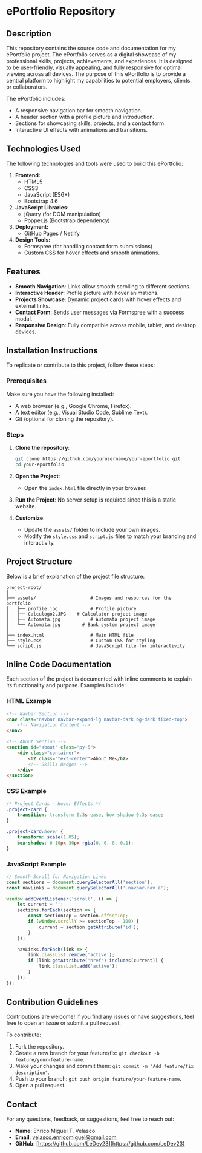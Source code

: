 # ePortfolio Repository

## Description
This repository contains the source code and documentation for my ePortfolio project. The ePortfolio serves as a digital showcase of my professional skills, projects, achievements, and experiences. It is designed to be user-friendly, visually appealing, and fully responsive for optimal viewing across all devices. The purpose of this ePortfolio is to provide a central platform to highlight my capabilities to potential employers, clients, or collaborators.

The ePortfolio includes:
- A responsive navigation bar for smooth navigation.
- A header section with a profile picture and introduction.
- Sections for showcasing skills, projects, and a contact form.
- Interactive UI effects with animations and transitions.

## Technologies Used
The following technologies and tools were used to build this ePortfolio:

1. **Frontend:**
   - HTML5
   - CSS3
   - JavaScript (ES6+)
   - Bootstrap 4.6
2. **JavaScript Libraries:**
   - jQuery (for DOM manipulation)
   - Popper.js (Bootstrap dependency)
3. **Deployment:**
   - GitHub Pages / Netlify
4. **Design Tools:**
   - Formspree (for handling contact form submissions)
   - Custom CSS for hover effects and smooth animations.

## Features
- **Smooth Navigation**: Links allow smooth scrolling to different sections.
- **Interactive Header**: Profile picture with hover animations.
- **Projects Showcase**: Dynamic project cards with hover effects and external links.
- **Contact Form**: Sends user messages via Formspree with a success modal.
- **Responsive Design**: Fully compatible across mobile, tablet, and desktop devices.

## Installation Instructions
To replicate or contribute to this project, follow these steps:

### Prerequisites
Make sure you have the following installed:
- A web browser (e.g., Google Chrome, Firefox).
- A text editor (e.g., Visual Studio Code, Sublime Text).
- Git (optional for cloning the repository).

### Steps
1. **Clone the repository**:
   ```bash
   git clone https://github.com/yourusername/your-eportfolio.git
   cd your-eportfolio
   ```

2. **Open the Project**:
   - Open the `index.html` file directly in your browser.

3. **Run the Project**:
   No server setup is required since this is a static website.

4. **Customize**:
   - Update the `assets/` folder to include your own images.
   - Modify the `style.css` and `script.js` files to match your branding and interactivity.

## Project Structure
Below is a brief explanation of the project file structure:

```
project-root/
│
├── assets/                    # Images and resources for the portfolio
│   ├── profile.jpg            # Profile picture
│   ├── Calculogo2.JPG    # Calculator project image
│   ├── Automata.jpg           # Automata project image
│   └── Automata.jpg        # Bank system project image
│
├── index.html                 # Main HTML file
├── style.css                  # Custom CSS for styling
└── script.js                  # JavaScript file for interactivity
```

## Inline Code Documentation
Each section of the project is documented with inline comments to explain its functionality and purpose. Examples include:

### HTML Example
```html
<!-- Navbar Section -->
<nav class="navbar navbar-expand-lg navbar-dark bg-dark fixed-top">
    <!-- Navigation Content -->
</nav>

<!-- About Section -->
<section id="about" class="py-5">
    <div class="container">
        <h2 class="text-center">About Me</h2>
        <!-- Skills Badges -->
    </div>
</section>
```

### CSS Example
```css
/* Project Cards - Hover Effects */
.project-card {
    transition: transform 0.3s ease, box-shadow 0.3s ease;
}

.project-card:hover {
    transform: scale(1.05);
    box-shadow: 0 10px 30px rgba(0, 0, 0, 0.1);
}
```

### JavaScript Example
```javascript
// Smooth Scroll for Navigation Links
const sections = document.querySelectorAll('section');
const navLinks = document.querySelectorAll('.navbar-nav a');

window.addEventListener('scroll', () => {
    let current = '';
    sections.forEach(section => {
        const sectionTop = section.offsetTop;
        if (window.scrollY >= sectionTop - 100) {
            current = section.getAttribute('id');
        }
    });

    navLinks.forEach(link => {
        link.classList.remove('active');
        if (link.getAttribute('href').includes(current)) {
            link.classList.add('active');
        }
    });
});
```

## Contribution Guidelines
Contributions are welcome! If you find any issues or have suggestions, feel free to open an issue or submit a pull request.

To contribute:
1. Fork the repository.
2. Create a new branch for your feature/fix: `git checkout -b feature/your-feature-name`.
3. Make your changes and commit them: `git commit -m "Add feature/fix description"`.
4. Push to your branch: `git push origin feature/your-feature-name`.
5. Open a pull request.


## Contact
For any questions, feedback, or suggestions, feel free to reach out:
- **Name**: Enrico Miguel T. Velasco
- **Email**: velasco.enricomiguel@gmail.com
- **GitHub**: [https://github.com/LeDev23](https://github.com/LeDev23)

